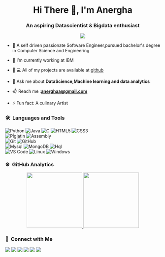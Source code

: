 
<h1 align="center">Hi There 👋, I'm Anergha</h1>
<h3 align="center">An aspiring Datascientist & Bigdata enthusiast</h3>
	
<p align="center">
  <img src="https://komarev.com/ghpvc/?username=Anergha&color=blueviolet&style=flat">
</p>

- 🌱 A self driven passionate Software Engineer,pursued bachelor's degree in Computer Science and Engineering

- 🏢 I’m currently working at IBM

- 👩 💻 All of my projects are available at [github](https://github.com/Anergha?tab=repositories)
 
- 💬 Ask me about **DataScience,Machine learning and data analytics**

- 📫 Reach me :**anerghaa@gmail.com**

- ⚡ Fun fact: A culinary Artist

### 🛠 &nbsp;Languages and Tools

![Python](http://img.shields.io/badge/-Python-3776AB?style=for-the-badge&logo=python&logoColor=ffffff)
![Java](https://img.shields.io/badge/-Java-f8fbfd?style=for-the-badge&logo=java&logoColor=f89820)
![C](https://img.shields.io/badge/-C-3776AB?style=for-the-badge&logo=c&logoColor=ffffff)
![HTML5](https://img.shields.io/badge/-HTML5-%23E44D27?style=for-the-badge&logo=html5&logoColor=ffffff)
![CSS3](https://img.shields.io/badge/-CSS3-%231572B6?style=for-the-badge&logo=css3)
<br>
![Piglatin](https://img.shields.io/badge/-Piglatin-f8fbfd?style=for-the-badge&logo=piglatin&logoColor=f78d08)
![Assembly](https://img.shields.io/badge/-Assembly-f8fbfd?style=for-the-badge&logo=assembly&logoColor=2080f8)
<br>
![Git](https://img.shields.io/badge/-Git-%23F05032?style=for-the-badge&logo=git&logoColor=%23ffffff)
![GitHub](https://img.shields.io/badge/-GitHub-181717?style=for-the-badge&logo=github)
<br>
![Mysql](https://img.shields.io/badge/-Mysql-f8fbfd?style=for-the-badge&logo=mysql&logoColor=2080f8)
![MongoDB](https://img.shields.io/badge/MongoDB-4EA94B?style=for-the-badge&logo=mongodb&logoColor=white)
![Hql](https://img.shields.io/badge/-Hql-f8fbfd?style=for-the-badge&logo=hql&logoColor=2080f8)
<br>
![VS Code](http://img.shields.io/badge/-VS%20Code-007ACC?style=for-the-badge&logo=visual-studio-code&logoColor=ffffff)
![Linux](http://img.shields.io/badge/-Linux-0078D6?style=for-the-badge&logo=linux&logoColor=ffffff)
![Windows](https://img.shields.io/badge/-Windows-0078D6?style=for-the-badge&logo=windows&logoColor=ffffff)
<br/>

### ⚙️ &nbsp;GitHub Analytics

<p align="center">
<a href="https://github.com/Anergha">
  <img height="180em" src="https://github-readme-stats-eight-theta.vercel.app/api?username=Anergha&show_icons=true&theme=algolia&include_all_commits=true&count_private=true"/>
  <img height="180em" src="https://github-readme-stats-eight-theta.vercel.app/api/top-langs/?username=Anergha&layout=compact&langs_count=8&theme=algolia"/>
</a>
</p>

###  🤝 &nbsp;Connect with Me

<p>
<a href="https://anergha.github.io/"><img src="https://img.shields.io/badge/-Anergha-000000?style=flat&logo=Github&logoColor=white"/></a> 
<a href="https://www.linkedin.com/in/anergha-k-m-176756117/"><img src="https://img.shields.io/badge/-Anergha-0077B5?style=flat&logo=Linkedin&logoColor=white"/></a>
<a href="mailto:anerghaa@gmail.com"><img src="https://img.shields.io/badge/-anergha-D14836?style=flat&logo=Gmail&logoColor=white"/></a>
<a href="https://twitter.com/AnerghaaKm"><img src="https://img.shields.io/badge/-@Anergha-1877F2?style=flat&logo=Twitter&logoColor=white"/></a>
<a href="https://www.instagram.com/anergha_k_m"><img src="https://img.shields.io/badge/-anergha_k_m-fb3958?style=flat&logo=Instagram&logoColor=white"/></a>
<a href="https://www.facebook.com/anergha.anu"><img src="https://img.shields.io/badge/-Anergha-3b5998?style=flat&logo=FAcebook&logoColor=white"/></a>

</p>
<!-- <p align="center"><img align="center" src="https://github-readme-streak-stats.herokuapp.com/?user=Anergha&" alt="Anergha" /></p> -->
